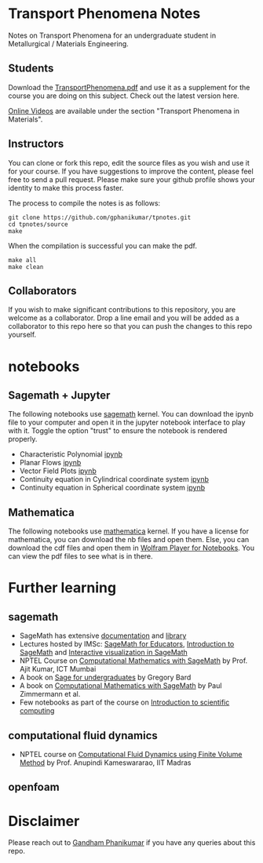 # Transport Phenomena Notes

Notes on Transport Phenomena for an undergraduate student in Metallurgical / Materials Engineering.

## Students

Download the [TransportPhenomena.pdf](./TransportPhenomena.pdf) and use it as a supplement for the course you are doing on this subject. Check out the latest version here.

[Online Videos](https://gphanikumar.github.io/nptel.html) are available under the section "Transport Phenomena in Materials".

## Instructors

You can clone or fork this repo, edit the source files as you wish and use it for your course. If you have suggestions to improve the content, please feel free to send a pull request. Please make sure your github profile shows your identity to make this process faster.

The process to compile the notes is as follows:

    git clone https://github.com/gphanikumar/tpnotes.git
    cd tpnotes/source
    make

When the compilation is successful you can make the pdf.

    make all
    make clean

## Collaborators

If you wish to make significant contributions to this repository, you are welcome as a collaborator. Drop a line email and you will be added as a collaborator to this repo here so that you can push the changes to this repo yourself.

# notebooks

## Sagemath + Jupyter

The following notebooks use [sagemath](https://sagemath.org) kernel. You can download the ipynb file to your computer and open it in the jupyter notebook interface to play with it. Toggle the option "trust" to ensure the notebook is rendered properly.

* Characteristic Polynomial [ipynb](sage-notebooks/CharacteristicPolynomial.ipynb)
* Planar Flows [ipynb](sage-notebooks/PlanarFlows.ipynb)
* Vector Field Plots [ipynb](sage-notebooks/VectorFieldPlots.ipynb)
* Continuity equation in Cylindrical coordinate system [ipynb](sage-notebooks/ContinuityCylindrical.ipynb)
* Continuity equation in Spherical coordinate system [ipynb](sage-notebooks/ContinuitySpherical.ipynb)


## Mathematica 

The following notebooks use [mathematica](https://www.wolfram.com/mathematica) kernel. If you have a license for mathematica, you can download the nb files and open them. Else, you can download the cdf files and open them in [Wolfram Player for Notebooks](https://www.wolfram.com/player). You can view the pdf files to see what is in there.

# Further learning

## sagemath

* SageMath has extensive [documentation](https://doc.sagemath.org/) and [library](https://www.sagemath.org/library.html)
* Lectures hosted by IMSc: [SageMath for Educators](https://ekalavya.imsc.res.in/node/3991), [Introduction to SageMath](https://ekalavya.imsc.res.in/node/3990) and [Interactive visualization in SageMath](https://ekalavya.imsc.res.in/node/3994)
* NPTEL Course on [Computational Mathematics with SageMath](https://archive.nptel.ac.in/courses/111/106/111106149/) by Prof. Ajit Kumar, ICT Mumbai
* A book on [Sage for undergraduates](http://gregorybard.com/Sage.html) by Gregory Bard
* A book on [Computational Mathematics with SageMath](https://www.sagemath.org/sagebook/english.html) by Paul Zimmermann et al.
* Few notebooks as part of the course on [Introduction to scientific computing](https://github.com/gphanikumar/mm2090)

## computational fluid dynamics

* NPTEL course on [Computational Fluid Dynamics using Finite Volume Method](https://archive.nptel.ac.in/courses/112/106/112106294/) by Prof. Anupindi Kameswararao, IIT Madras

## openfoam

# Disclaimer

Please reach out to [Gandham Phanikumar](https://gphanikumar.github.io/) if you have any queries about this repo.
